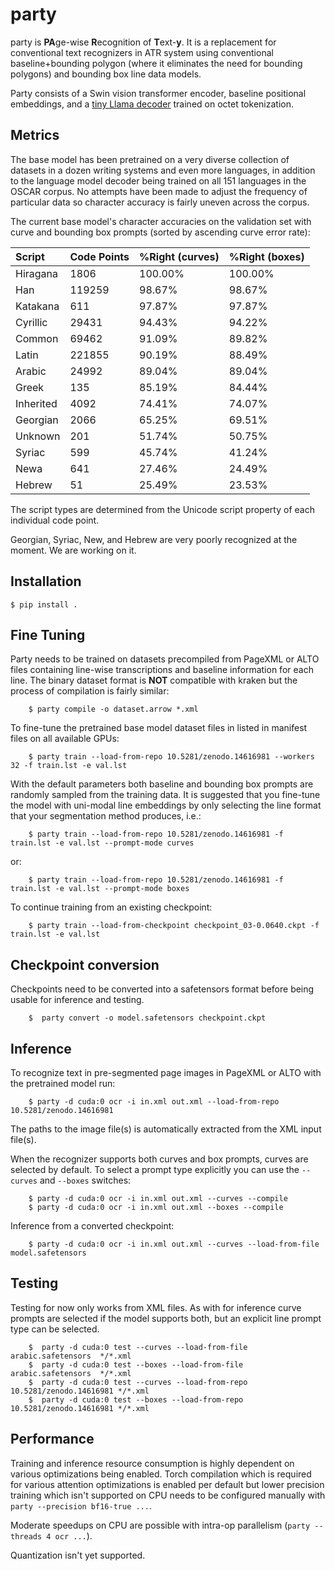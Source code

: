 # party

party is **PA**ge-wise **R**ecognition of **T**ext-**y**. It is a replacement for conventional text recognizers in ATR system using conventional baseline+bounding polygon (where it eliminates the need for bounding polygons) and bounding box line data models. 

Party consists of a Swin vision transformer encoder, baseline positional embeddings, and a [tiny Llama decoder](https://github.com/mittagessen/bytellama) trained on octet tokenization.

## Metrics

The base model has been pretrained on a very diverse collection of datasets in a dozen writing systems and even more languages, in addition to the language model decoder being trained on all 151 languages in the OSCAR corpus. No attempts have been made to adjust the frequency of particular data so character accuracy is fairly uneven across the corpus. 

The current base model's character accuracies on the validation set with curve and bounding box prompts (sorted by ascending curve error rate):

| Script    | Code Points | %Right (curves) | %Right (boxes) |
| :-------- | :---------- | :-------------- | :------------- |
| Hiragana  | 1806        |  100.00%        | 100.00%        | 
| Han       | 119259      |  98.67%         | 98.67%         |
| Katakana  | 611         |  97.87%         | 97.87%         |
| Cyrillic  | 29431       |  94.43%         | 94.22%         |
| Common    | 69462       |  91.09%         | 89.82%         |
| Latin     | 221855      |  90.19%         | 88.49%         |
| Arabic    | 24992       |  89.04%         | 89.04%         |
| Greek     | 135         |  85.19%         | 84.44%         |
| Inherited | 4092        |  74.41%         | 74.07%         |
| Georgian  | 2066        |  65.25%         | 69.51%         |
| Unknown   | 201         |  51.74%         | 50.75%         |
| Syriac    | 599         |  45.74%         | 41.24%         |
| Newa      | 641         |  27.46%         | 24.49%         |
| Hebrew    | 51          |  25.49%         | 23.53%         |

The script types are determined from the Unicode script property of each individual code point.

Georgian, Syriac, New, and Hebrew are very poorly recognized at the moment. We are working on it.

## Installation

    $ pip install .

## Fine Tuning

Party needs to be trained on datasets precompiled from PageXML or ALTO files containing line-wise transcriptions and baseline information for each line. The binary dataset format is **NOT** compatible with kraken but the process of compilation is fairly similar:

        $ party compile -o dataset.arrow *.xml

To fine-tune the pretrained base model dataset files in listed in manifest files on all available GPUs:

        $ party train --load-from-repo 10.5281/zenodo.14616981 --workers 32 -f train.lst -e val.lst

With the default parameters both baseline and bounding box prompts are randomly sampled from the training data. It is suggested that you fine-tune the model with uni-modal line embeddings by only selecting the line format that your segmentation method produces, i.e.:

        $ party train --load-from-repo 10.5281/zenodo.14616981 -f train.lst -e val.lst --prompt-mode curves

or:

        $ party train --load-from-repo 10.5281/zenodo.14616981 -f train.lst -e val.lst --prompt-mode boxes

To continue training from an existing checkpoint:

        $ party train --load-from-checkpoint checkpoint_03-0.0640.ckpt -f train.lst -e val.lst


## Checkpoint conversion

Checkpoints need to be converted into a safetensors format before being usable for inference and testing.

        $  party convert -o model.safetensors checkpoint.ckpt

## Inference

To recognize text in pre-segmented page images in PageXML or ALTO with the pretrained model run:

        $ party -d cuda:0 ocr -i in.xml out.xml --load-from-repo 10.5281/zenodo.14616981

The paths to the image file(s) is automatically extracted from the XML input file(s).

When the recognizer supports both curves and box prompts, curves are selected by default. To select a prompt type explicitly you can use the `--curves` and `--boxes` switches:

        $ party -d cuda:0 ocr -i in.xml out.xml --curves --compile
        $ party -d cuda:0 ocr -i in.xml out.xml --boxes --compile

Inference from a converted checkpoint:

        $ party -d cuda:0 ocr -i in.xml out.xml --curves --load-from-file model.safetensors

## Testing

Testing for now only works from XML files. As with for inference curve prompts are selected if the model supports both, but an explicit line prompt type can be selected.

        $  party -d cuda:0 test --curves --load-from-file arabic.safetensors  */*.xml
        $  party -d cuda:0 test --boxes --load-from-file arabic.safetensors  */*.xml
        $  party -d cuda:0 test --curves --load-from-repo 10.5281/zenodo.14616981 */*.xml
        $  party -d cuda:0 test --boxes --load-from-repo 10.5281/zenodo.14616981 */*.xml

## Performance

Training and inference resource consumption is highly dependent on various optimizations being enabled. Torch compilation which is required for various attention optimizations is enabled per default but lower precision training which isn't supported on CPU needs to be configured manually with `party --precision bf16-true ...`.

Moderate speedups on CPU are possible with intra-op parallelism (`party --threads 4 ocr ...`).

Quantization isn't yet supported.
